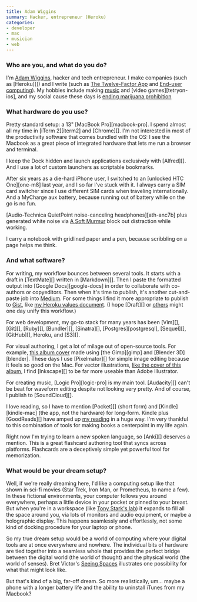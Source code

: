 ```yaml
---
title: Adam Wiggins
summary: Hacker, entrepreneur (Heroku)
categories:
- developer
- mac
- musician
- web
---
```


### Who are you, and what do you do?

I'm [Adam Wiggins](http://about.adamwiggins.com/ "Adam's website."), hacker and tech entrepreneur. I make companies (such as [Heroku][]) and I write (such as [The Twelve-Factor App](http://12factor.net/ "Adam's site about the twelve-factor development methodology.") and [End-user computing](https://medium.com/the-truant-haruspex/end-user-computing-5367171478b7 "Adam's article about end-user computing.")). My hobbies include making [music](https://soundcloud.com/hirodusk "Adam's music on SoundCloud.") and [video games][tetryon-ios], and my social cause these days is [ending marijuana prohibition](http://mpp.org/ "A project for removing prohibition of marijuana.")

### What hardware do you use?

Pretty standard setup: a 13" [MacBook Pro][macbook-pro]. I spend almost all my time in [iTerm 2][iterm2] and [Chrome][]. I'm not interested in most of the productivity software that comes bundled with the OS: I see the Macbook as a great piece of integrated hardware that lets me run a browser and terminal.

I keep the Dock hidden and launch applications exclusively with [Alfred][]. And I use a lot of custom launchers as scriptable bookmarks.

After six years as a die-hard iPhone user, I switched to an [unlocked HTC One][one-m8] last year, and I so far I've stuck with it. I always carry a SIM card switcher since I use different SIM cards when traveling internationally. And a MyCharge aux battery, because running out of battery while on the go is no fun.

[Audio-Technica QuietPoint noise-canceling headphones][ath-anc7b] plus generated white noise via [A Soft Murmur](http://asoftmurmur.com/?v=1e502800000000000000 "Adam's white noise mix on A Soft Murmur.") block out distraction while working.

I carry a notebook with gridlined paper and a pen, because scribbling on a page helps me think.

### And what software?

For writing, my workflow bounces between several tools. It starts with a draft in [TextMate][] written in [Markdown][]. Then I paste the formatted output into [Google Docs][google-docs] in order to collaborate with co-authors or copyeditors. Then when it's time to publish, it's another cut-and-paste job into [Medium](https://medium.com/@hirodusk "Adam's Medium account."). For some things I find it more appropriate to publish to [Gist](https://gist.github.com/adamwiggins "Adam's Gists."), like [my Heroku values document](https://gist.github.com/adamwiggins/5687294 "Adam's values document for Heroku."). (I hope [Draft][] or [others](http://www.smashingmagazine.com/2014/04/17/after-editorially-alternative-collaborative-online-writing-tools/ "An article about online collaborative editors.") might one day unify this workflow.)

For web development, my go-to stack for many years has been [Vim][], [Git][], [Ruby][], [Bundler][], [Sinatra][], [Postgres][postgresql], [Sequel][], [GitHub][], Heroku, and [S3][].

For visual authoring, I get a lot of milage out of open-source tools. For example, [this album cover](https://soundcloud.com/hirodusk/antikythera-mechanism-disc-1 "One of Adam's albums on SoundCloud.") made using [the Gimp][gimp] and [Blender 3D][blender]. These days I use [Pixelmator][] for simple image editing because it feels so good on the Mac. For vector illustrations, [like the cover of this album](https://soundcloud.com/hirodusk/grid-cumulus "Another of Adam's albums on SoundCloud."), I find [Inkscape][] to be far more useable than Adobe Illustrator.

For creating music, [Logic Pro][logic-pro] is my main tool. [Audacity][] can't be beat for waveform editing despite not looking very pretty. And of course, I publish to [SoundCloud][].

I love reading, so I have to mention [Pocket][] (short form) and [Kindle][kindle-mac] (the app, not the hardware) for long-form. Kindle plus [GoodReads][] have amped up [my reading](https://www.goodreads.com/user/show/4706292-adam-wiggins "Adam's reading habits.") in a huge way. I'm very thankful to this combination of tools for making books a centerpoint in my life again.

Right now I'm trying to learn a new spoken language, so [Anki][] deserves a mention. This is a great flashcard authoring tool that syncs across platforms. Flashcards are a deceptively simple yet powerful tool for memorization.

### What would be your dream setup?

Well, if we're really dreaming here, I'd like a computing setup like that shown in sci-fi movies (Star Trek, Iron Man, or Prometheus, to name a few). In these fictional environments, your computer follows you around everywhere, perhaps a little device in your pocket or pinned to your breast. But when you're in a workspace (like [Tony Stark's lab](http://www.artofvfx.com/?p=369 "An interview with Danny Yount on his Iron Man 2 work.")) it expands to fill all the space around you, via lots of monitors and audio equipment, or maybe a holographic display. This happens seamlessly and effortlessly, not some kind of docking procedure for your laptop or phone.

So my true dream setup would be a world of computing where your digital tools are at once everywhere and nowhere. The individual bits of hardware are tied together into a seamless whole that provides the perfect bridge between the digital world (the world of thought) and the physical world (the world of senses). Bret Victor's [Seeing Spaces](http://vimeo.com/97903574 "Bret's 'Seeing Spaces' video on Vimeo.") illustrates one possibility for what that might look like.

But that's kind of a big, far-off dream. So more realistically, um... maybe a phone with a longer battery life and the ability to uninstall iTunes from my Macbook?